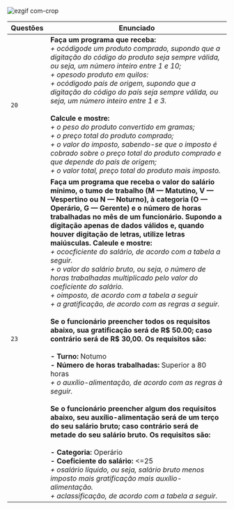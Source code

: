 ![ezgif com-crop](https://user-images.githubusercontent.com/125037138/224165063-0c500cd0-c902-426c-987e-c99c45b1a779.jpg)

| Questões | Enunciado |
| ------------- | -------------- |
| `20` | **Faça um programa que receba:** <br> _+ ocódigode um produto comprado, supondo que a digitação do código do produto seja sempre válida, ou seja, um número inteiro entre 1 e 10;_ <br> _+ opesodo produto em quilos:_ <br> _+ ocódigodo país de origem, supondo que a digitação do código do país seja sempre válida, ou seja, um número inteiro entre 1 e 3._ <br> <br> **Calcule e mostre:** <br> _+ o peso do produto convertido em gramas; <br> + o preço total do produto comprado;_ <br> _+ o valor do imposto, sabendo-se que o imposto é cobrado sobre o preço total do produto comprado e que depende do país de origem;_ <br> _+ o valor total, preço total do produto mais imposto._|
| `23` |  **Faça um programa que receba o valor do salário mínimo, o tumo de trabalho (M — Matutino, V — Vespertino ou N — Noturno), à categoria (O — Operário, G — Gerente) e o número de horas trabalhadas no mês de um funcionário. Supondo a digitação apenas de dados válidos e, quando houver digitação de letras, utilize letras maiúsculas. Caleule e mostre:** <br> _+ ococficiente do salário, de acordo com a tabela a seguir._ <br> _+ o valor do salário bruto, ou seja, o número de horas trabalhadas multiplicado pelo valor do coeficiente do salário._ <br> _+ oimposto, de acordo com a tabela a seguir_ <br> _+ a gratificação, de acordo com as regras a seguir._ <br> <br> **Se o funcionário preencher todos os requisitos abaixo, sua gratificação será de R$ 50.00; caso contrário será de R$ 30,00. Os requisitos são:** <br> <br> **- Turno:** Notumo <br> **- Número de horas trabalhadas:** Superior a 80 horas <br> _+ o auxílio-alimentação, de acordo com as regras à seguir._ <br> <br> **Se o funcionário preencher algum dos requisitos abaixo, seu auxílio-alimentação será de um terço do seu salário bruto; caso contrário será de metade do seu salário bruto. Os requisitos são:** <br> <br> **- Categoria:** Operário <br> **- Coeficiente do salário:** <=25 <br> _+ osalário líquido, ou seja, salário bruto menos imposto mais gratificação mais auxílio-alimentação._ <br> _+ aclassificação, de acordo com a tabela a seguir._
